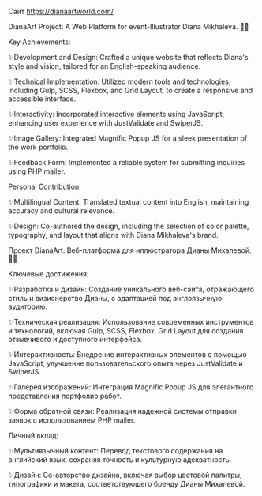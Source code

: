 Сайт https://dianaartworld.com/

DianaArt Project: A Web Platform for event-Illustrator Diana Mikhaleva. 👩‍🎨

Key Achievements:

✨Development and Design: Crafted a unique website that reflects Diana's style and vision, tailored for an English-speaking audience.

✨Technical Implementation: Utilized modern tools and technologies, including Gulp, SCSS, Flexbox, and Grid Layout, to create a responsive and accessible interface.

✨Interactivity: Incorporated interactive elements using JavaScript, enhancing user experience with JustValidate and SwiperJS.

✨Image Gallery: Integrated Magnific Popup JS for a sleek presentation of the work portfolio.

✨Feedback Form: Implemented a reliable system for submitting inquiries using PHP mailer.

Personal Contribution:

✨Multilingual Content: Translated textual content into English, maintaining accuracy and cultural relevance.

✨Design: Co-authored the design, including the selection of color palette, typography, and layout that aligns with Diana Mikhaleva's brand.



Проект DianaArt: Веб-платформа для иллюстратора Дианы Михалевой.👩‍🎨

Ключевые достижения: 

✨Разработка и дизайн: Создание уникального веб-сайта, отражающего стиль и визионерство Дианы, с адаптацией под англоязычную аудиторию.

✨Техническая реализация: Использование современных инструментов и технологий, включая Gulp, SCSS, Flexbox, Grid Layout для создания отзывчивого и доступного интерфейса.

✨Интерактивность: Внедрение интерактивных элементов с помощью JavaScript, улучшение пользовательского опыта через JustValidate и SwiperJS.

✨Галерея изображений: Интеграция Magnific Popup JS для элегантного представления портфолио работ.

✨Форма обратной связи: Реализация надежной системы отправки заявок с использованием PHP mailer.

Личный вклад:

✨Мультиязычный контент: Перевод текстового содержания на английский язык, сохраняя точность и культурную адекватность.

✨Дизайн: Со-авторство дизайна, включая выбор цветовой палитры, типографики и макета, соответствующего бренду Дианы Михалевой.



